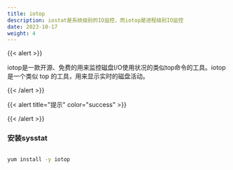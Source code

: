 ```yaml
---
title: iotop
description: iostat是系统级别的IO监控，而iotop是进程级别IO监控
date: 2023-10-17
weight: 4
---
```


{{< alert >}}

iotop是一款开源、免费的用来监控磁盘I/O使用状况的类似top命令的工具。iotop 是一个类似 top 的工具，用来显示实时的磁盘活动。


{{< /alert >}}



{{< alert title="提示" color="success" >}}



{{< /alert >}}


### 安装sysstat
```bash

yum install -y iotop
```
















